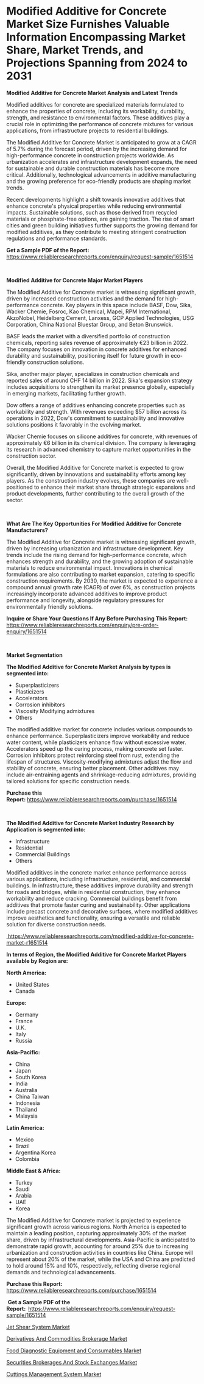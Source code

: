 <p><h1>Modified Additive for Concrete Market Size Furnishes Valuable Information Encompassing Market Share, Market Trends, and Projections Spanning from 2024 to 2031</h1></p><p><strong>Modified Additive for Concrete Market Analysis and Latest Trends</strong></p>
<p><p>Modified additives for concrete are specialized materials formulated to enhance the properties of concrete, including its workability, durability, strength, and resistance to environmental factors. These additives play a crucial role in optimizing the performance of concrete mixtures for various applications, from infrastructure projects to residential buildings.</p><p>The Modified Additive for Concrete Market is anticipated to grow at a CAGR of 5.7% during the forecast period, driven by the increasing demand for high-performance concrete in construction projects worldwide. As urbanization accelerates and infrastructure development expands, the need for sustainable and durable construction materials has become more critical. Additionally, technological advancements in additive manufacturing and the growing preference for eco-friendly products are shaping market trends.</p><p>Recent developments highlight a shift towards innovative additives that enhance concrete's physical properties while reducing environmental impacts. Sustainable solutions, such as those derived from recycled materials or phosphate-free options, are gaining traction. The rise of smart cities and green building initiatives further supports the growing demand for modified additives, as they contribute to meeting stringent construction regulations and performance standards.</p></p>
<p><strong>Get a Sample PDF of the Report:&nbsp;</strong> <a href="https://www.reliableresearchreports.com/enquiry/request-sample/1651514?utm_campaign=12&utm_medium=2&utm_source=Github&utm_content=ia&utm_term=08122024&utm_id=modified-additive-for-concrete">https://www.reliableresearchreports.com/enquiry/request-sample/1651514</a></p>
<p>&nbsp;</p>
<p><strong>Modified Additive for Concrete Major Market Players</strong></p>
<p><p>The Modified Additive for Concrete market is witnessing significant growth, driven by increased construction activities and the demand for high-performance concrete. Key players in this space include BASF, Dow, Sika, Wacker Chemie, Fosroc, Kao Chemical, Mapei, RPM International, AkzoNobel, Heidelberg Cement, Lanxess, GCP Applied Technologies, USG Corporation, China National Bluestar Group, and Beton Brunswick.</p><p>BASF leads the market with a diversified portfolio of construction chemicals, reporting sales revenue of approximately €23 billion in 2022. The company focuses on innovation in concrete additives for enhanced durability and sustainability, positioning itself for future growth in eco-friendly construction solutions.</p><p>Sika, another major player, specializes in construction chemicals and reported sales of around CHF 14 billion in 2022. Sika's expansion strategy includes acquisitions to strengthen its market presence globally, especially in emerging markets, facilitating further growth.</p><p>Dow offers a range of additives enhancing concrete properties such as workability and strength. With revenues exceeding $57 billion across its operations in 2022, Dow's commitment to sustainability and innovative solutions positions it favorably in the evolving market.</p><p>Wacker Chemie focuses on silicone additives for concrete, with revenues of approximately €6 billion in its chemical division. The company is leveraging its research in advanced chemistry to capture market opportunities in the construction sector.</p><p>Overall, the Modified Additive for Concrete market is expected to grow significantly, driven by innovations and sustainability efforts among key players. As the construction industry evolves, these companies are well-positioned to enhance their market share through strategic expansions and product developments, further contributing to the overall growth of the sector.</p></p>
<p>&nbsp;</p>
<p><strong>What Are The Key Opportunities For Modified Additive for Concrete Manufacturers?</strong></p>
<p><p>The Modified Additive for Concrete market is witnessing significant growth, driven by increasing urbanization and infrastructure development. Key trends include the rising demand for high-performance concrete, which enhances strength and durability, and the growing adoption of sustainable materials to reduce environmental impact. Innovations in chemical formulations are also contributing to market expansion, catering to specific construction requirements. By 2030, the market is expected to experience a compound annual growth rate (CAGR) of over 6%, as construction projects increasingly incorporate advanced additives to improve product performance and longevity, alongside regulatory pressures for environmentally friendly solutions.</p></p>
<p><strong>Inquire or Share Your Questions If Any Before Purchasing This Report:</strong> <a href="https://www.reliableresearchreports.com/enquiry/pre-order-enquiry/1651514?utm_campaign=12&utm_medium=2&utm_source=Github&utm_content=ia&utm_term=08122024&utm_id=modified-additive-for-concrete">https://www.reliableresearchreports.com/enquiry/pre-order-enquiry/1651514</a></p>
<p>&nbsp;</p>
<p><strong>Market Segmentation</strong></p>
<p><strong>The Modified Additive for Concrete Market Analysis by types is segmented into:</strong></p>
<p><ul><li>Superplasticizers</li><li>Plasticizers</li><li>Accelerators</li><li>Corrosion inhibitors</li><li>Viscosity Modifying admixtures</li><li>Others</li></ul></p>
<p><p>The modified additive market for concrete includes various compounds to enhance performance. Superplasticizers improve workability and reduce water content, while plasticizers enhance flow without excessive water. Accelerators speed up the curing process, making concrete set faster. Corrosion inhibitors protect reinforcing steel from rust, extending the lifespan of structures. Viscosity-modifying admixtures adjust the flow and stability of concrete, ensuring better placement. Other additives may include air-entraining agents and shrinkage-reducing admixtures, providing tailored solutions for specific construction needs.</p></p>
<p><strong>Purchase this Report:&nbsp;</strong><a href="https://www.reliableresearchreports.com/purchase/1651514?utm_campaign=12&utm_medium=2&utm_source=Github&utm_content=ia&utm_term=08122024&utm_id=modified-additive-for-concrete">https://www.reliableresearchreports.com/purchase/1651514</a></p>
<p>&nbsp;</p>
<p><strong>The Modified Additive for Concrete Market Industry Research by Application is segmented into:</strong></p>
<p><ul><li>Infrastructure</li><li>Residential</li><li>Commercial Buildings</li><li>Others</li></ul></p>
<p><p>Modified additives in the concrete market enhance performance across various applications, including infrastructure, residential, and commercial buildings. In infrastructure, these additives improve durability and strength for roads and bridges, while in residential construction, they enhance workability and reduce cracking. Commercial buildings benefit from additives that promote faster curing and sustainability. Other applications include precast concrete and decorative surfaces, where modified additives improve aesthetics and functionality, ensuring a versatile and reliable solution for diverse construction needs.</p></p>
<p><a href="https://www.reliableresearchreports.com/modified-additive-for-concrete-market-r1651514?utm_campaign=12&utm_medium=2&utm_source=Github&utm_content=ia&utm_term=08122024&utm_id=modified-additive-for-concrete">&nbsp;https://www.reliableresearchreports.com/modified-additive-for-concrete-market-r1651514</a></p>
<p><strong>In terms of Region, the Modified Additive for Concrete Market Players available by Region are:</strong></p>
<p>
    <p> <strong> North America: </strong>
        <ul>
            <li>United States</li>
            <li>Canada</li>
        </ul>
        </p> 
    <p> <strong> Europe: </strong>
        <ul>
            <li>Germany</li>
            <li>France</li>
            <li>U.K.</li>
            <li>Italy</li>
            <li>Russia</li>
        </ul>
        </p> 
    <p> <strong> Asia-Pacific: </strong>
        <ul>
            <li>China</li>
            <li>Japan</li>
            <li>South Korea</li>
            <li>India</li>
            <li>Australia</li>
            <li>China Taiwan</li>
            <li>Indonesia</li>
            <li>Thailand</li>
            <li>Malaysia</li>
        </ul>
        </p> 
    <p> <strong> Latin America: </strong>
        <ul>
            <li>Mexico</li>
            <li>Brazil</li>
            <li>Argentina Korea</li>
            <li>Colombia</li>
        </ul>
        </p> 
    <p> <strong> Middle East & Africa: </strong>
        <ul>
            <li>Turkey</li>
            <li>Saudi</li>
            <li>Arabia</li>
            <li>UAE</li>
            <li>Korea</li>
        </ul>
    </p>
    </p>
<p><p>The Modified Additive for Concrete market is projected to experience significant growth across various regions. North America is expected to maintain a leading position, capturing approximately 30% of the market share, driven by infrastructural developments. Asia-Pacific is anticipated to demonstrate rapid growth, accounting for around 25% due to increasing urbanization and construction activities in countries like China. Europe will represent about 20% of the market, while the USA and China are predicted to hold around 15% and 10%, respectively, reflecting diverse regional demands and technological advancements.</p></p>
<p><strong>Purchase this Report: </strong><a href="https://www.reliableresearchreports.com/purchase/1651514?utm_campaign=12&utm_medium=2&utm_source=Github&utm_content=ia&utm_term=08122024&utm_id=modified-additive-for-concrete">https://www.reliableresearchreports.com/purchase/1651514</a></p>
<p>&nbsp;<strong>Get a Sample PDF of the Report:&nbsp;&nbsp;</strong><a href="https://www.reliableresearchreports.com/enquiry/request-sample/1651514?utm_campaign=12&utm_medium=2&utm_source=Github&utm_content=ia&utm_term=08122024&utm_id=modified-additive-for-concrete">https://www.reliableresearchreports.com/enquiry/request-sample/1651514</a></p>
<p><strong></strong></p>
<p><p><a href="https://github.com/GenaGaines34/Market-Research-Report-List-1/blob/main/jet-shear-system-market.md?utm_campaign=12&utm_medium=2&utm_source=Github&utm_content=ia&utm_term=08122024&utm_id=modified-additive-for-concrete">Jet Shear System Market</a></p><p><a href="https://www.linkedin.com/pulse/derivatives-commodities-brokerage-market-analysis-indicates-8xqye?utm_campaign=12&utm_medium=2&utm_source=Github&utm_content=ia&utm_term=08122024&utm_id=modified-additive-for-concrete">Derivatives And Commodities Brokerage Market</a></p><p><a href="https://www.linkedin.com/pulse/robust-growth-anticipated-food-diagnostic-equipment-consumables-miwve?utm_campaign=12&utm_medium=2&utm_source=Github&utm_content=ia&utm_term=08122024&utm_id=modified-additive-for-concrete">Food Diagnostic Equipment and Consumables Market</a></p><p><a href="https://www.linkedin.com/pulse/market-growth-potential-forecast-securities-brokerages-stock-uazwe?utm_campaign=12&utm_medium=2&utm_source=Github&utm_content=ia&utm_term=08122024&utm_id=modified-additive-for-concrete">Securities Brokerages And Stock Exchanges Market</a></p><p><a href="https://github.com/JakirUddin511/Market-Research-Report-List-1/blob/main/cuttings-management-system-market.md?utm_campaign=12&utm_medium=2&utm_source=Github&utm_content=ia&utm_term=08122024&utm_id=modified-additive-for-concrete">Cuttings Management System Market</a></p></p>